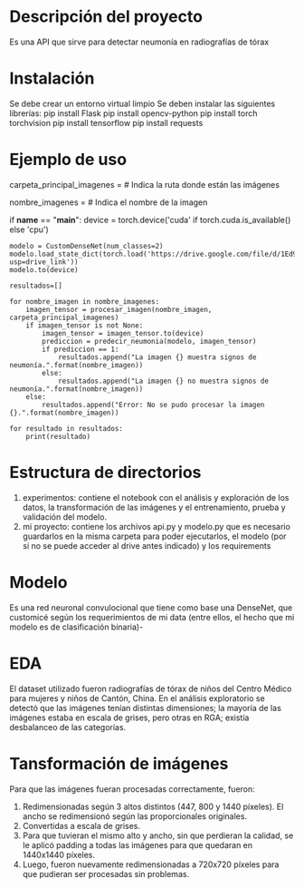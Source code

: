 # Descripción del proyecto
Es una API que sirve para detectar neumonía en radiografías de tórax

# Instalación
Se debe crear un entorno virtual limpio
Se deben instalar las siguientes librerías:
pip install Flask
pip install opencv-python
pip install torch torchvision 
pip install tensorflow
pip install requests

# Ejemplo de uso

carpeta_principal_imagenes = # Indica la ruta donde están las imágenes

nombre_imagenes = # Indica el nombre de la imagen

if __name__ == "__main__":
    device = torch.device('cuda' if torch.cuda.is_available() else 'cpu')

    modelo = CustomDenseNet(num_classes=2)
    modelo.load_state_dict(torch.load('https://drive.google.com/file/d/1Ed9g2Rj_k7CPF8ClBalaYfDhfbNlsuTC/view?usp=drive_link'))
    modelo.to(device)

    resultados=[]

    for nombre_imagen in nombre_imagenes:
        imagen_tensor = procesar_imagen(nombre_imagen, carpeta_principal_imagenes)
        if imagen_tensor is not None:
            imagen_tensor = imagen_tensor.to(device)
            prediccion = predecir_neumonia(modelo, imagen_tensor)
            if prediccion == 1:
                resultados.append("La imagen {} muestra signos de neumonía.".format(nombre_imagen))
            else:
                resultados.append("La imagen {} no muestra signos de neumonía.".format(nombre_imagen))
        else:
            resultados.append("Error: No se pudo procesar la imagen {}.".format(nombre_imagen))

    for resultado in resultados:
        print(resultado)

# Estructura de directorios

1. experimentos: contiene el notebook con el análisis y exploración de los datos, la transformación de las imágenes y el entrenamiento, prueba y validación del modelo.
2. mi proyecto: contiene los archivos api.py y modelo.py que es necesario guardarlos en la misma carpeta para poder ejecutarlos, el modelo (por si no se puede acceder al drive antes indicado) y los requirements

# Modelo

Es una red neuronal convulocional que tiene como base una DenseNet, que customicé según los requerimientos de mi data (entre ellos, el hecho que mi modelo es de clasificación binaria)-

# EDA

El dataset utilizado fueron radiografías de tórax de niños del Centro Médico para mujeres y niños de Cantón, China.
En el análisis exploratorio se detectó que las imágenes tenían distintas dimensiones; la mayoría de las imágenes estaba en escala de grises, pero otras en RGA; existía desbalanceo de las categorías.

# Tansformación de imágenes

Para que las imágenes fueran procesadas correctamente, fueron:
1. Redimensionadas según 3 altos distintos (447, 800 y 1440 píxeles). El ancho se redimensionó según las proporcionales originales.
2. Convertidas a escala de grises.
3. Para que tuvieran el mismo alto y ancho, sin que perdieran la calidad, se le aplicó padding a todas las imágenes para que quedaran en 1440x1440 píxeles.
4. Luego, fueron nuevamente redimensionadas a 720x720 píxeles para que pudieran ser procesadas sin problemas.
